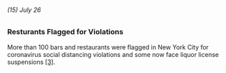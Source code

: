 ###### (15) July 26

### Resturants Flagged for Violations

More than 100 bars and restaurants were flagged in New York City for coronavirus social distancing violations and some now face liquor license suspensions [[3]](https://www.nbcnewyork.com/news/local/timeline-tracking-the-spread-of-covid-19-in-tri-state/2313123/). 